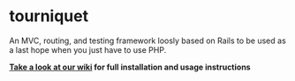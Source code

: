 tourniquet
==========

An MVC, routing, and testing framework loosly based on Rails to be used as a last hope when you just have to use PHP.

**[Take a look at our wiki](https://github.com/melari/tourniquet/wiki) for full installation and usage instructions**
